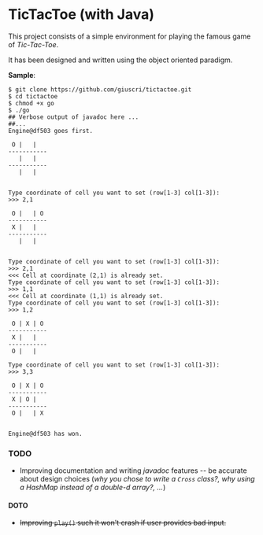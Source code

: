 # TicTacToe (with Java)

This project consists of a simple environment for playing the famous game of *Tic-Tac-Toe*.

It has been designed and written using the object oriented paradigm.

**Sample**:

    $ git clone https://github.com/giuscri/tictactoe.git
    $ cd tictactoe
    $ chmod +x go
    $ ./go
    ## Verbose output of javadoc here ...
    ##...
    Engine@df503 goes first.

     O |   |   
    -----------
       |   |   
    -----------
       |   |   


    Type coordinate of cell you want to set (row[1-3] col[1-3]):
    >>> 2,1

     O |   | O 
    -----------
     X |   |   
    -----------
       |   |   


    Type coordinate of cell you want to set (row[1-3] col[1-3]):
    >>> 2,1
    <<< Cell at coordinate (2,1) is already set.
    Type coordinate of cell you want to set (row[1-3] col[1-3]):
    >>> 1,1
    <<< Cell at coordinate (1,1) is already set.
    Type coordinate of cell you want to set (row[1-3] col[1-3]):
    >>> 1,2

     O | X | O 
    -----------
     X |   |   
    -----------
     O |   |   

    Type coordinate of cell you want to set (row[1-3] col[1-3]):
    >>> 3,3

     O | X | O 
    -----------
     X | O |   
    -----------
     O |   | X 


    Engine@df503 has won.


### TODO


+ Improving documentation and writing
*javadoc* features -- be accurate
about design choices (*why you chose
to write a `Cross` class?, why using
a HashMap instead of a double-d array?,
...*)

#### DOTO

+ <del>Improving `play()` such it won't crash
if user provides bad input.</del>
